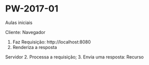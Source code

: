 # PW-2017-01
Aulas iniciais

Cliente: Navegador 
1. Faz Requisição: http://localhost:8080
4. Renderiza a resposta

Servidor
2. Processa a requisição;
3. Envia uma resposta: Recurso

